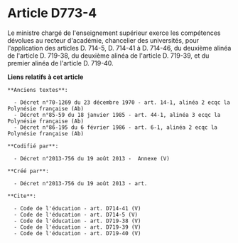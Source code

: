 # Article D773-4

Le ministre chargé de l'enseignement supérieur exerce les compétences dévolues au recteur d'académie, chancelier des
universités, pour l'application des articles D. 714-5, D. 714-41 à D. 714-46, du deuxième alinéa de l'article D. 719-38, du
deuxième alinéa de l'article D. 719-39, et du premier alinéa de l'article D. 719-40.

**Liens relatifs à cet article**

	**Anciens textes**:

	  - Décret n°70-1269 du 23 décembre 1970 - art. 14-1, alinéa 2 ecqc la Polynésie française (Ab)
	  - Décret n°85-59 du 18 janvier 1985 - art. 44-1, alinéa 3 ecqc la Polynésie française (Ab)
	  - Décret n°86-195 du 6 février 1986 - art. 6-1, alinéa 2 ecqc la Polynésie française (Ab)

	**Codifié par**:

	  - Décret n°2013-756 du 19 août 2013 -  Annexe (V)

	**Créé par**:

	  - Décret n°2013-756 du 19 août 2013 - art.

	**Cite**:

	  - Code de l'éducation - art. D714-41 (V)
	  - Code de l'éducation - art. D714-5 (V)
	  - Code de l'éducation - art. D719-38 (V)
	  - Code de l'éducation - art. D719-39 (V)
	  - Code de l'éducation - art. D719-40 (V)
